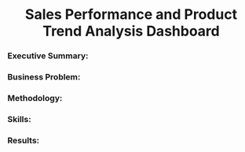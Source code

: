 <h1 align='center'>Sales Performance and Product Trend Analysis Dashboard</h1>

### Executive Summary:

### Business Problem:

### Methodology:

### Skills:

### Results:
